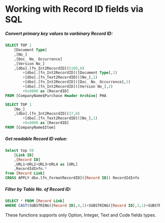 # Working with Record ID fields via SQL
##### Convert primary key values to varbinary Record ID:
```SQL
SELECT TOP 1 
	[Document Type]
	,[No_]
	,[Doc_ No_ Occurrence]
	,[Version No_]
	,[dbo].[fn_Int2RecordID](5109,0) 
		+[dbo].[fn_Int2RecordID]([Document Type],1) 
		+[dbo].[fn_Text2RecordID]([No_],1) 
		+[dbo].[fn_Int2RecordID]([Doc_ No_ Occurrence],2) 
		+[dbo].[fn_Int2RecordID]([Version No_],2) 
		+0x0000 as [RecordID]
FROM [CompanyName$Purchase Header Archive] PHA
```
```SQL
SELECT TOP 1 
	[No_]
	,[dbo].[fn_Int2RecordID](27,0) 
		+[dbo].[fn_Text2RecordID]([No_],1) 
		+0x0000 as [RecordID]
FROM [CompanyName$Item]
```

##### Get readable Record ID value:
```SQL
Select top 50
	[Link ID]
	,[Record ID]
	,URL1+URL2+URL3+URL4 as [URL]
	,RecordIdInfo.*
from [Record Link]
CROSS APPLY dbo.[fn_FormatRecordID]([Record ID]) RecordIdInfo
```
##### Filter by Table No. of Record ID:
```SQL
SELECT * FROM [Record Link]
WHERE CAST(SUBSTRING([Record ID],4,1)+SUBSTRING([Record ID],3,1)+SUBSTRING([Record ID],2,1)+SUBSTRING([Record ID],1,1) as Int) = 27 -- Item table
```

These functions supports only Option, Integer, Text and Code fields types.
